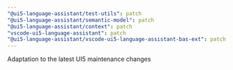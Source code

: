 ```yaml
---
"@ui5-language-assistant/test-utils": patch
"@ui5-language-assistant/semantic-model": patch
"@ui5-language-assistant/context": patch
"vscode-ui5-language-assistant": patch
"@ui5-language-assistant/vscode-ui5-language-assistant-bas-ext": patch
---
```


Adaptation to the latest UI5 maintenance changes
